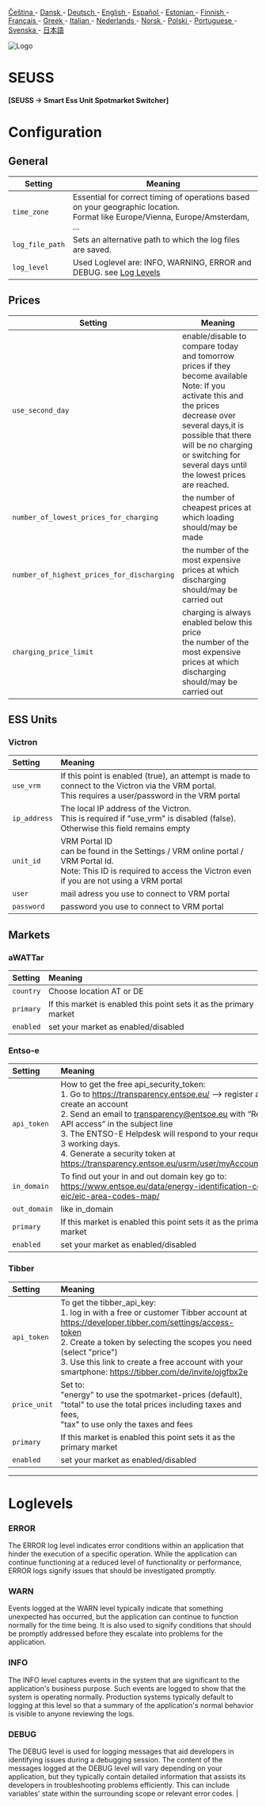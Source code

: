 [Čeština ](README.cs.md) - [Dansk ](README.da.md) - [Deutsch ](README.de.md) - [English ](README.md) - [Español ](README.es.md) - [Estonian ](README.et.md) - [Finnish ](README.fi.md) - [Français ](README.fr.md) - [Greek ](README.el.md) - [Italian ](README.it.md) - [Nederlands ](README.nl.md) - [Norsk ](README.no.md) - [Polski ](README.pl.md) - [Portuguese ](README.pt.md) - [Svenska ](README.sv.md) - [日本語 ](README.ja.md)

![Logo](views/static/images/logo-seuss.png?raw=true "SEUSS")
# SEUSS
#### [SEUSS -> Smart Ess Unit Spotmarket Switcher]

# Configuration
## General
| Setting           | Meaning                                                                                                                             |
|-------------------|-------------------------------------------------------------------------------------------------------------------------------------|
| `time_zone`       | Essential for correct timing of operations based on your geographic location.<br/> Format like Europe/Vienna, Europe/Amsterdam, ... |
| `log_file_path`   | Sets an alternative path to which the log files are saved.                                                                          |
| `log_level`       | Used Loglevel are: INFO, WARNING, ERROR and DEBUG. see [Log Levels](#loglevels)                                                     |

## Prices
| Setting                                     | Meaning                                                                                                                                                                                                                                                                |
|---------------------------------------------|------------------------------------------------------------------------------------------------------------------------------------------------------------------------------------------------------------------------------------------------------------------------|
| `use_second_day`                            | enable/disable to compare today and tomorrow prices if they become available<br/>Note: If you activate this and the prices decrease over several days,it is possible that there will be no charging or switching for several days until the lowest prices are reached. |
| `number_of_lowest_prices_for_charging`      | the number of cheapest prices at which loading should/may be made                                                                                                                                                                                                      |
| `number_of_highest_prices_for_discharging`  | the number of the most expensive prices at which discharging should/may be carried out                                                                                                                                                                                 |
| `charging_price_limit`                      | charging is always enabled below this price<br/> the number of the most expensive prices at which discharging should/may be carried out                                                                                                                                |

## ESS Units
### Victron
| Setting       | Meaning                                                                                                                                                                         |
|:--------------|:--------------------------------------------------------------------------------------------------------------------------------------------------------------------------------|
| `use_vrm`     | If this point is enabled (true), an attempt is made to connect to the Victron via the VRM portal.<br/>This requires a user/password in the VRM portal                           |
| `ip_address`  | The local IP address of the Victron.<br/>This is required if "use_vrm" is disabled (false).<br/>Otherwise this field remains empty                                              |
| `unit_id`     | VRM Portal ID<br/>can be found in the Settings / VRM online portal / VRM Portal Id.<br/>Note: This ID is required to access the Victron even if you are not using a VRM portal  |
| `user`        | mail adress you use to connect to VRM portal                                                                                                                                    |
| `password`    | password you use to connect to VRM portal                                                                                                                                       |

## Markets
### aWATTar
| Setting   | Meaning                                                            |
|:----------|:--------------------------------------------------------------------|
| `country` | Choose location AT or DE                                           |
| `primary` | If this market is enabled this point sets it as the primary market |
| `enabled` | set your market as enabled/disabled                                |

### Entso-e
| Setting      | Meaning                                                                                                                                                                                                                                                                                                                                                                                             |
|:-------------|:-----------------------------------------------------------------------------------------------------------------------------------------------------------------------------------------------------------------------------------------------------------------------------------------------------------------------------------------------------------------------------------------------------|
| `api_token`  | How to get the free api_security_token:<br/>1. Go to https://transparency.entsoe.eu/ --> register and create an account<br/>2. Send an email to transparency@entsoe.eu with “Restful API access” in the subject line<br/>3. The ENTSO-E Helpdesk will respond to your request within 3 working days.<br/>4. Generate a security token at https://transparency.entsoe.eu/usrm/user/myAccountSettings |
| `in_domain`  | To find out your in and out domain key go to:<br/>https://www.entsoe.eu/data/energy-identification-codes-eic/eic-area-codes-map/                                                                                                                                                                                                                                                                    |
| `out_domain` | like in_domain                                                                                                                                                                                                                                                                                                                                                                                      |
| `primary`    | If this market is enabled this point sets it as the primary market                                                                                                                                                                                                                                                                                                                                  |
| `enabled`    | set your market as enabled/disabled                                                                                                                                                                                                                                                                                                                                                                 |

### Tibber
| Setting      | Meaning                                                                                                                                                                                                                                                                                                                                                                                               |
|:-------------|:-------------------------------------------------------------------------------------------------------------------------------------------------------------------------------------------------------------------------------------------------------------------------------------------------------------------------------------------------------------------------------------------------------|
| `api_token`  | To get the tibber_api_key:<br/>1. log in with a free or customer Tibber account at https://developer.tibber.com/settings/access-token<br/>2. Create a token by selecting the scopes you need (select "price")<br/>3. Use this link to create a free account with your smartphone: https://tibber.com/de/invite/ojgfbx2e                                                                               |
| `price_unit` | Set to:<br/>"energy" to use the spotmarket-prices (default),<br/>"total" to use the total prices including taxes and fees,<br/>"tax" to use only the taxes and fees                                                                                                                                                                                                                                   |
| `primary`    | If this market is enabled this point sets it as the primary market                                                                                                                                                                                                                                                                                                                                    |
| `enabled`    | set your market as enabled/disabled                                                                                                                                                                                                                                                                                                                                                                   |

***
# Loglevels
### ERROR
The ERROR log level indicates error conditions within an application that hinder the execution of a specific operation. While the application can continue functioning at a reduced level of functionality or performance,<br/>ERROR logs signify issues that should be investigated promptly.

### WARN
Events logged at the WARN level typically indicate that something unexpected has
occurred, but the application can continue to function normally for the time being.
It is also used to signify conditions that should be promptly addressed before they
escalate into problems for the application.

### INFO
The INFO level captures events in the system that are significant to the
application's business purpose. Such events are logged to show that the system is
operating normally. Production systems typically default to logging at this level
so that a summary of the application's normal behavior is visible to anyone
 reviewing the logs.

### DEBUG
The DEBUG level is used for logging messages that aid developers in identifying
issues during a debugging session. The content of the messages logged at the DEBUG
level will vary depending on your application, but they typically contain
detailed information that assists its developers in troubleshooting problems
efficiently. This can include variables' state within the surrounding scope or
relevant error codes.                                                                                                                                    |
